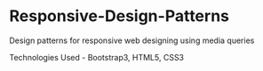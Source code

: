 # Responsive-Design-Patterns
Design patterns for responsive web designing using media queries

Technologies Used - Bootstrap3, HTML5, CSS3

